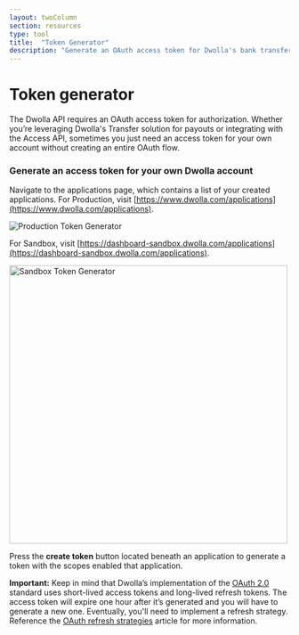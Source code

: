 ```yaml
---
layout: twoColumn
section: resources
type: tool
title:  "Token Generator"
description: "Generate an OAuth access token for Dwolla's bank transfer API."
---
```


# Token generator

The Dwolla API requires an OAuth access token for authorization. Whether you’re leveraging Dwolla's Transfer solution for payouts or integrating with the Access API, sometimes you just need an access token for your own account without creating an entire OAuth flow.

### Generate an access token for your own Dwolla account

Navigate to the applications page, which contains a list of your created applications. For Production, visit [https://www.dwolla.com/applications](https://www.dwolla.com/applications).

<img src="/images/token-generator-prod.png" alt="Production Token Generator"/>

For Sandbox, visit [https://dashboard-sandbox.dwolla.com/applications](https://dashboard-sandbox.dwolla.com/applications).

<img src="/images/token-generator.png" alt="Sandbox Token Generator" style="width: 500px;"/>

Press the **create token** button located beneath an application to generate a token with the scopes enabled that application. 

**Important:** Keep in mind that Dwolla’s implementation of the [OAuth 2.0](https://tools.ietf.org/html/rfc6749) standard uses short-lived access tokens and long-lived refresh tokens. The access token will expire one hour after it’s generated and you will have to generate a new one. Eventually, you'll need to implement a refresh strategy. Reference the [OAuth refresh strategies](https://developers.dwolla.com/resources/oauth-refresh-strategies.html) article for more information.
